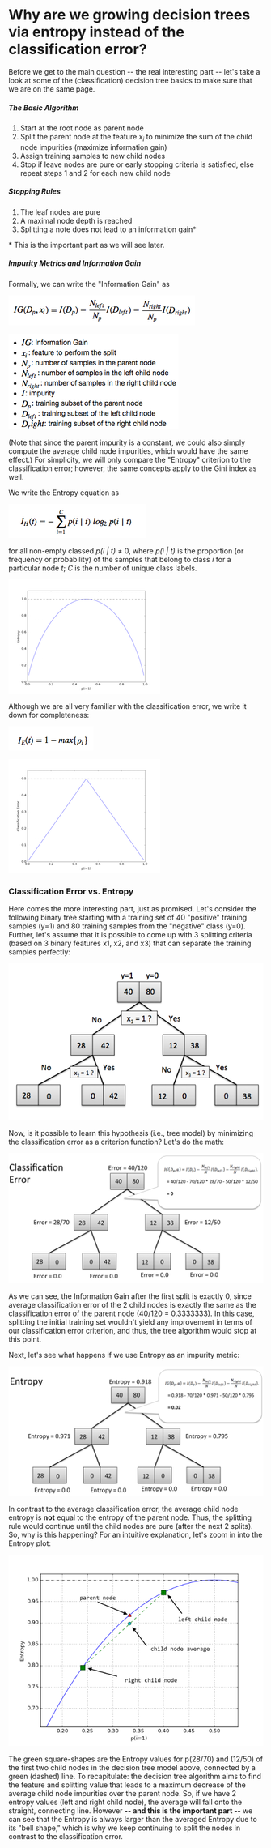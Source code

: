# Why are we growing decision trees via entropy instead of the classification error?

Before we get to the main question -- the real interesting part -- let's take a look at some of the (classification) decision tree basics to make sure that we are on the same page.

##### The Basic Algorithm

1. Start at the root node as parent node
2. Split the parent node at the feature *x<sub>i</sub>* to minimize the sum of the child node impurities (maximize information gain)
3. Assign training samples to new child nodes
4. Stop if leave nodes are pure or early stopping criteria is satisfied, else repeat steps 1 and 2 for each new child node

##### Stopping Rules

1. The leaf nodes are pure
2. A maximal node depth is reached
3. Splitting a note does not lead to an information gain*

\* This is the important part as we will see later.


##### Impurity Metrics and Information Gain

Formally, we can write the "Information Gain" as

![](./decisiontree-error-vs-entropy/ig.png)

![](./decisiontree-error-vs-entropy/ig_xp.png)

(Note that since the parent impurity is a constant, we could also simply compute the average child node impurities, which would have the same effect.)
For simplicity, we will only compare the "Entropy" criterion to the classification error; however, the same concepts apply to the Gini index as well.

We write the Entropy equation as

![](./decisiontree-error-vs-entropy/entropy_eq.png)


for all non-empty classed *p(i | t)* &ne; 0, where *p(i | t)* is the proportion (or frequency or probability) of the samples that belong to class *i* for a particular node *t*; *C* is the number of unique class labels.

![](./decisiontree-error-vs-entropy/entropy_plot.png)




Although we are all very familiar with the classification error, we write it down for completeness:

![](./decisiontree-error-vs-entropy/error_eq.png)

![](./decisiontree-error-vs-entropy/error_plot.png)



### Classification Error vs. Entropy


Here comes the more interesting part, just as promised. Let's consider the following binary tree starting with a training set of 40 "positive" training samples (y=1) and 80 training samples from the "negative" class (y=0). Further, let's assume that it is possible to come up with 3 splitting criteria (based on 3 binary features x1, x2, and x3) that can separate the training samples perfectly:

![](./decisiontree-error-vs-entropy/Slide1.png)

Now, is it possible to learn this hypothesis (i.e., tree model) by minimizing the classification error as a criterion function? Let's do the math:

![](./decisiontree-error-vs-entropy/Slide2.png)

As we can see, the Information Gain after the first split is exactly 0, since average classification error of the 2 child nodes is exactly the same as the classification error of the parent node (40/120 = 0.3333333). In this case, splitting the initial training set wouldn't yield any improvement in terms of our classification error criterion, and thus, the tree algorithm would stop at this point.

Next, let's see what happens if we use Entropy as an impurity metric:

![](./decisiontree-error-vs-entropy/Slide3.png)

In contrast to the average classification error, the average child node entropy is **not** equal to the entropy of the parent node. Thus, the splitting rule would continue until the child nodes are pure (after the next 2 splits). So, why is this happening? For an intuitive explanation, let's zoom in into the Entropy plot:

![](./decisiontree-error-vs-entropy/entropy_annotated.png)

The green square-shapes are the Entropy values for p(28/70) and (12/50) of the first two child nodes in the decision tree model above, connected by a green (dashed) line. To recapitulate: the decision tree algorithm aims to find the feature and splitting value that leads to a maximum decrease of the average child node impurities over the parent node.
So, if we have 2 entropy values (left and right child node), the average will fall onto the straight, connecting line.
However **-- and this is the important part --** we can see that the Entropy is always larger than the averaged Entropy due to its "bell shape," which is why we keep continuing to split the nodes in contrast to the classification error.
